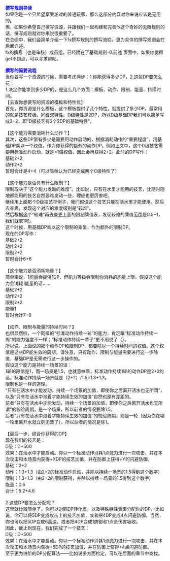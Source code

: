 <title>撰写规则导读</title>
<meta name="GENERATOR" content="WinCHM">
<meta http-equiv="Content-Type" content="text/html; charset=gb2312">
<br><strong><span style="color: blue" class="bbc_color">撰写规则导读</span></strong>
<br>如果你是一个只希望享受游戏的普通玩家，那么这部分内容对你来说应该是无用的。
<br>但，如果你希望自己撰写资源，并跟我们一起构建和完善fx这个奇妙的无限规则的话，撰写规则就对你来说很重要了。
<br>在总纲中，我们会简单介绍一下fx撰写规则的撰写流程。更为具体的撰写规则会在后面详述。
<br>fx的撰写（也是审核）成员组，已经附在了基础规则-0.前述 页面中。如果你觉得get不到点，可以寻求帮助。
<br>
<br><strong><span style="color: blue" class="bbc_color">撰写的简要流程</span></strong>
<br>当你要写一个资源的时候，需要考虑两步：1.你能获得多少DP，2.这些DP要怎么花；
<br>1.决定你能拿到多少DP的，是这么几个方面：模板、动作、限制、能量、持续时间。
<br>【去查你想要写的资源的模板和特性位】
<br>首先，你资源是什么模板，这个模板提供了几个特性，就提供了多少DP。最常用的就是技艺模板，同级双特性。D级特性是2DP，所以D级基础DP我们可以简单写成2+2，即“D级技艺有2个2DP的基础特性”。
<br>
<br>【这个能力需要消耗什么动作？】
<br>其次，这些DP里有多少是需要用动作启动的，根据消耗动作的“重要程度”，用基础DP乘以一个权值，作为你获得的额外的动作DP。例如上文中，这个D级技艺需要用标准动作启动，就是×1倍权值，因此会再获得2+2。此时的DP写作：
<br>基础2+2
<br>动作2+2
<br>暂时合计是4+4（可以简单认为已经变成两个C级特性了）
<br>
<br>【这个能力是否具有什么限制？】
<br>限制取决于“这个能力发动的难度”。比如说，只有在水里才能用的技艺，比随时随地都能用的技艺自然要难发动一些，理应也更厉害吧。
<br>继续用上面那个D级技艺举例子，我们假设这个技艺只能在活水里才能使用。然后去查表，发现这个对应的难度级别是“较难”。
<br>然后根据这个“较难”再去查更上面的限制乘值表，发现较难的乘值范围是0.5~1，我们就取1吧。
<br>这个时候，用基础DP乘以这个限制的乘值，作为额外的限制DP。
<br>现在的DP写作：
<br>基础2+2
<br>动作2+2
<br>限制2+2
<br>暂时合计6+6
<br>
<br>【这个能力是否消耗能量？】
<br>简单来说，1能量会提供1DP，但能力等级会限制你消耗的能量上限。假设这个能力会消耗1能量的话……
<br>基础2+2
<br>动作2+2
<br>限制2+2
<br>能量1
<br>暂时合计7+6
<br>
<br>【动作、限制与能量的持续时间？】
<br>也很显然啦，一个同级的“标准动作持续一轮”的能力，肯定跟“标准动作持续一周”的能力强度不一样；“标准动作持续一辈子”更不用说了（）。
<br>所以说，上面说的那个动作DP和限制DP，都要除以一个持续时间的权值。这个权值是这些DP能生效的周期。请注意，只有动作、限制与能量需要进行这一步除值，基础DP是无需进行这一步操作的。
<br>假设这个能力是持续一场景的话：
<br>1轮的除值是1，而一场景是1.5，也就意味着，标准动作持续1轮的动作DP是2+2的话，标准动作持续一场景就是（2+2）/1.5=1.3+1.3。
<br>限制也是一样的道理。
<br>“只有在活水中才能发动，持续一个场景的加值，即使你之后离开活水也无所谓”，
<br>以及“只有在活水中泡着才能持续生效的加值”自然也是有差距的。
<br>前者“只有在活水中才能发动，持续一个场景的加值，即使你之后离开活水也无所谓”的校验周期，是一个场景，所以前者的情况要除1.5。
<br>后者“只有在活水中泡着才能持续生效的加值”的校验周期，则是一轮（因为你在哪一轮里离开水就立刻无效了），所以后者的情况是除1。
<br>
<br>【最后一步，综合你获得的DP】
<br>现在我们的技艺是：
<br>D级：D+500
<br>效果：在活水中才能启动。你以一个标准动作消耗1点魔力进行一次攻击，并在本次攻击和本场景内获得+XDP的技艺加值，并在防御上获得+Y的闪避防御。
<br>基础：2+2
<br>动作：1.3+1.3（由2+2的标准动作启动，并除以持续一场景的1.5得到这个数字）
<br>限制：1.3+1.3（由2+2的限制获得，并除以持续一场景的1.5得到这个数字）
<br>能量：0.6
<br>合计：5.2+4.6
<br>
<br>2.这些DP要怎么分配呢？
<br>这里就比较简单了，你可以对照DP转化表，以及特殊特性表来分配你的DP。比如说，你可以将5DP变成攻击上的技艺加值，或者把4DP变成4点闪避防御。当然，你也可以把5DP变成6高速，或者把4DP变成1防御和1点全伤害吸收。
<br>因此，截止到现在，我们完成了一个技艺：
<br>D级：D+500
<br>效果：在活水中才能启动。你以一个标准动作消耗1点魔力进行一次攻击，并在本次攻击和本场景内获得+5DP的技艺加值，并在防御上获得+4点闪避防御。
<br>至于更为进阶的DP分配算法——比如说多方面检定，可以在后面的章节中查找。
<br>
<br>